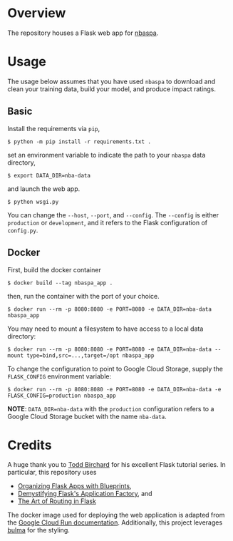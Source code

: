 # Overview

The repository houses a Flask web app for [nbaspa](https://github.com/ak-gupta/nbaspa).

# Usage

The usage below assumes that you have used `nbaspa` to download and clean your training data, build your
model, and produce impact ratings.

## Basic

Install the requirements via `pip`,

```console
$ python -m pip install -r requirements.txt .
```

set an environment variable to indicate the path to your `nbaspa` data directory,

```console
$ export DATA_DIR=nba-data
```

and launch the web app.

```console
$ python wsgi.py
```

You can change the `--host`, `--port`, and `--config`. The `--config` is either `production` or
`development`, and it refers to the Flask configuration of `config.py`.

## Docker

First, build the docker container

```console
$ docker build --tag nbaspa_app .
```

then, run the container with the port of your choice.

```console
$ docker run --rm -p 8080:8080 -e PORT=8080 -e DATA_DIR=nba-data nbaspa_app
```

You may need to mount a filesystem to have access to a local data directory:

```console
$ docker run --rm -p 8080:8080 -e PORT=8080 -e DATA_DIR=nba-data --mount type=bind,src=...,target=/opt nbaspa_app
```

To change the configuration to point to Google Cloud Storage, supply the `FLASK_CONFIG` environment variable:

```console
$ docker run --rm -p 8080:8080 -e PORT=8080 -e DATA_DIR=nba-data -e FLASK_CONFIG=production nbaspa_app
```

**NOTE**: `DATA_DIR=nba-data` with the `production` configuration refers to a Google Cloud Storage bucket with the name `nba-data`.

# Credits

A huge thank you to [Todd Birchard](https://github.com/toddbirchard) for his excellent Flask tutorial
series. In particular, this repository uses

* [Organizing Flask Apps with Blueprints](https://hackersandslackers.com/flask-blueprints/),
* [Demystifying Flask's Application Factory](https://hackersandslackers.com/flask-application-factory/), and
* [The Art of Routing in Flask](https://hackersandslackers.com/flask-routes/)

The docker image used for deploying the web application is adapted from the [Google Cloud Run documentation](https://cloud.google.com/run/docs/quickstarts/build-and-deploy/python).
Additionally, this project leverages [bulma](https://bulma.io/) for the styling.
